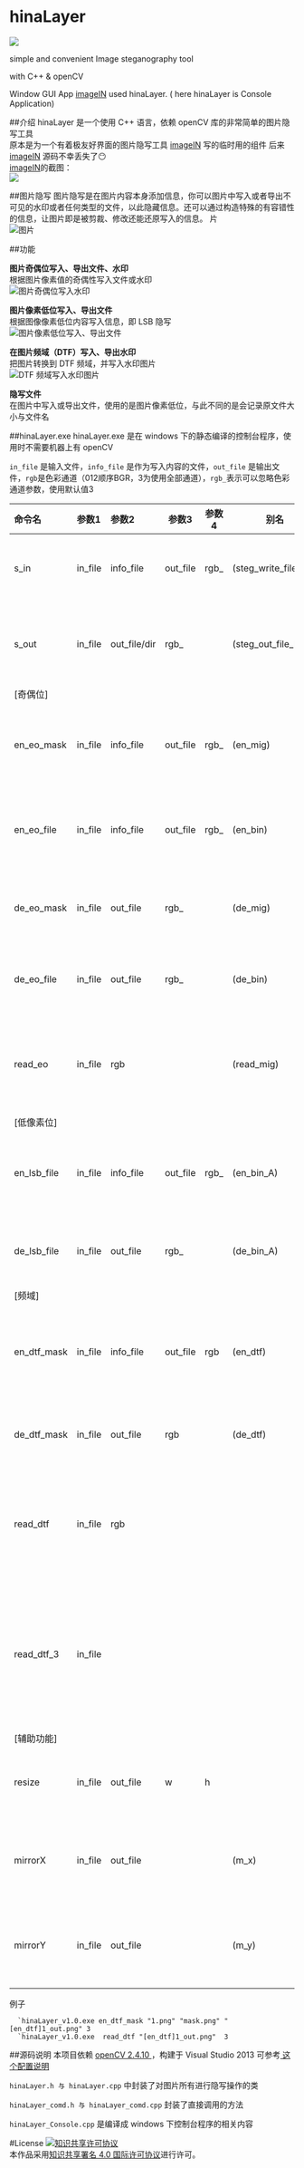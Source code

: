 # hinaLayer

![](https://github.com/nullice/hinaLayer/raw/master/about/hinaLayer_logo_0.5X.png)

simple and convenient
Image steganography tool

with C++ &amp; openCV

Window GUI App [imageIN](http://nullice.com/imagein) used hinaLayer. ( here hinaLayer is  Console Application)


##介绍
hinaLayer 是一个使用 C++ 语言，依赖 openCV 库的非常简单的图片隐写工具<br>
原本是为一个有着极友好界面的图片隐写工具 [imageIN](http://nullice.com/imagein) 写的临时用的组件
后来 [imageIN](http://nullice.com/imagein) 源码不幸丢失了:no_mouth:<br>
[imageIN](http://nullice.com/imagein)的截图：<br>
![](http://nullice.com/wordpress/wp-content/uploads/2014/11/anime.gif)<br>


##图片隐写
图片隐写是在图片内容本身添加信息，你可以图片中写入或者导出不可见的水印或者任何类型的文件，以此隐藏信息。还可以通过构造特殊的有容错性的信息，让图片即是被剪裁、修改还能还原写入的信息。
片<br>![图片](https://github.com/nullice/hinaLayer/raw/master/Help/in.png)

##功能

**图片奇偶位写入、导出文件、水印**
<br>
根据图片像素值的奇偶性写入文件或水印<br>
![图片奇偶位写入水印](https://github.com/nullice/hinaLayer/raw/master/Help/eo_.png)

**图片像素低位写入、导出文件**
<br>
根据图像像素低位内容写入信息，即 LSB 隐写<br>
![图片像素低位写入、导出文件](https://github.com/nullice/hinaLayer/raw/master/Help/lsb_.png)

**在图片频域（DTF）写入、导出水印**
<br>
把图片转换到 DTF 频域，并写入水印图片<br>
![ DTF 频域写入水印图片](https://github.com/nullice/hinaLayer/raw/master/Help/dtf_.png)

**隐写文件**
<br>
在图片中写入或导出文件，使用的是图片像素低位，与此不同的是会记录原文件大小与文件名



##hinaLayer.exe
hinaLayer.exe 是在 windows 下的静态编译的控制台程序，使用时不需要机器上有 openCV 

`in_file` 是输入文件，`info_file` 是作为写入内容的文件，`out_file` 是输出文件，`rgb`是色彩通道（012顺序BGR，3为使用全部通道），`rgb_`表示可以忽略色彩通道参数，使用默认值3


| 命令名 | 参数1 | 参数2 | 参数3 | 参数4 | 别名 | 功能 |
| :------------- | :------------- | :------------- | ------------- | ------------- | ------------- | --------- |
| s_in | in_file | info_file | out_file | rgb_ | (steg_write_file_lsb) | 在图片中隐写文件(LSB).
| s_out | in_file | out_file/dir | rgb_ |  | (steg_out_file_lsb)  | ( 导出图片中隐写的文件(LSB).
| [奇偶位]
| en_eo_mask | in_file | info_file | out_file | rgb_ | (en_mig) | 在图片奇偶位上写入水印
| en_eo_file | in_file | info_file | out_file | rgb_ | (en_bin) | 在图片奇偶位上写入文件.
| de_eo_mask | in_file | out_file | rgb_ | | (de_mig)   | 导出图片奇偶位水印.
| de_eo_file | in_file | out_file | rgb_ | |  (de_bin)   | 导出图片奇偶位文件.
| read_eo | in_file | rgb | ||  (read_mig) |在窗口中预览图片的奇偶位图像.
| [低像素位]
| en_lsb_file | in_file | info_file | out_file | rgb_ | (en_bin_A) | 在图片像素低位上写入文件.
| de_lsb_file | in_file | out_file | rgb_ ||  (de_bin_A)   |导出图片像素低位文件.
| [频域]
| en_dtf_mask | in_file | info_file | out_file | rgb | (en_dtf) | 在图片DTF频域上写入水印.
| de_dtf_mask | in_file | out_file | rgb | | (de_dtf)  |导出图片DTF频域水印.
| read_dtf | in_file | rgb |  | | |在窗口中预览图片的 DTF频域 图像.
| read_dtf_3 | in_file | |  | | |在窗口中预览图片的 DTF频域图像，三通道.
| [辅助功能]
| resize | in_file | out_file | w | h |  |重设图像大小（缩放）.
| mirrorX | in_file | out_file | | | (m_x) | 图片X轴镜像（水平翻转）.
| mirrorY | in_file | out_file | | | (m_y) | 图片Y轴镜像（垂直翻转）.

例子

      `hinaLayer_v1.0.exe en_dtf_mask "1.png" "mask.png" "[en_dtf]1_out.png" 3
      `hinaLayer_v1.0.exe  read_dtf "[en_dtf]1_out.png"  3
      













##源码说明
本项目依赖 [ openCV 2.4.10 ](http://opencv.org/downloads.html)，构建于 Visual Studio 2013 可参考[ 这个配置说明 ](https://github.com/nullice/hinaLayer/tree/master/openCV_%E9%85%8D%E7%BD%AE)

`hinaLayer.h 与 hinaLayer.cpp` 中封装了对图片所有进行隐写操作的类

`hinaLayer_comd.h 与 hinaLayer_comd.cpp` 封装了直接调用的方法

`hinaLayer_Console.cpp` 是编译成 windows 下控制台程序的相关内容




#License
<a rel="license" href="http://creativecommons.org/licenses/by/4.0/"><img alt="知识共享许可协议" style="border-width:0" src="https://i.creativecommons.org/l/by/4.0/88x31.png" /></a><br />本作品采用<a rel="license" href="http://creativecommons.org/licenses/by/4.0/">知识共享署名 4.0 国际许可协议</a>进行许可。
